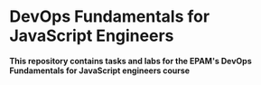 # DevOps Fundamentals for JavaScript Engineers

**This repository contains tasks and labs for the EPAM's DevOps Fundamentals for JavaScript engineers course**